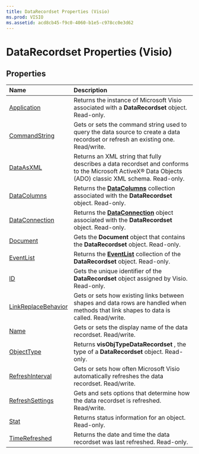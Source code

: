 ```yaml
---
title: DataRecordset Properties (Visio)
ms.prod: VISIO
ms.assetid: acd8cb45-f9c0-4060-b1e5-c978cc0e3d62
---
```



# DataRecordset Properties (Visio)

## Properties



|**Name**|**Description**|
|:-----|:-----|
|[Application](datarecordset-application-property-visio.md)|Returns the instance of Microsoft Visio associated with a  **DataRecordset** object. Read-only.|
|[CommandString](datarecordset-commandstring-property-visio.md)|Gets or sets the command string used to query the data source to create a data recordset or refresh an existing one. Read/write.|
|[DataAsXML](datarecordset-dataasxml-property-visio.md)|Returns an XML string that fully describes a data recordset and conforms to the Microsoft ActiveX® Data Objects (ADO) classic XML schema. Read-only.|
|[DataColumns](datarecordset-datacolumns-property-visio.md)|Returns the  **[DataColumns](datacolumns-object-visio.md)** collection associated with the **DataRecordset** object. Read-only.|
|[DataConnection](datarecordset-dataconnection-property-visio.md)|Returns the  **[DataConnection](dataconnection-object-visio.md)** object associated with the **DataRecordset** object. Read-only.|
|[Document](datarecordset-document-property-visio.md)|Gets the  **Document** object that contains the **DataRecordset** object. Read-only.|
|[EventList](datarecordset-eventlist-property-visio.md)|Returns the  **[EventList](eventlist-object-visio.md)** collection of the **DataRecordset** object. Read-only.|
|[ID](datarecordset-id-property-visio.md)|Gets the unique identifier of the  **DataRecordset** object assigned by Visio. Read-only.|
|[LinkReplaceBehavior](datarecordset-linkreplacebehavior-property-visio.md)|Gets or sets how existing links between shapes and data rows are handled when methods that link shapes to data is called. Read/write.|
|[Name](datarecordset-name-property-visio.md)|Gets or sets the display name of the data recordset. Read/write.|
|[ObjectType](datarecordset-objecttype-property-visio.md)|Returns  **visObjTypeDataRecordset** , the type of a **DataRecordset** object. Read-only.|
|[RefreshInterval](datarecordset-refreshinterval-property-visio.md)|Gets or sets how often Microsoft Visio automatically refreshes the data recordset. Read/write.|
|[RefreshSettings](datarecordset-refreshsettings-property-visio.md)|Gets and sets options that determine how the data recordset is refreshed. Read/write.|
|[Stat](datarecordset-stat-property-visio.md)|Returns status information for an object. Read-only.|
|[TimeRefreshed](datarecordset-timerefreshed-property-visio.md)|Returns the date and time the data recordset was last refreshed. Read-only.|

